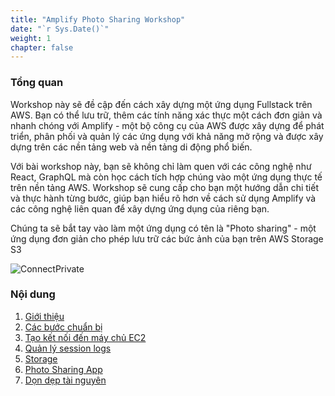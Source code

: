 ```yaml
---
title: "Amplify Photo Sharing Workshop"
date: "`r Sys.Date()`"
weight: 1
chapter: false
---
```


### Tổng quan

Workshop này sẽ đề cập đến cách xây dựng một ứng dụng Fullstack trên AWS. Bạn có thể lưu trữ, thêm các tính năng xác thực một cách đơn giản và nhanh chóng với Amplify - một bộ công cụ của AWS được xây dựng để phát triển, phân phối và quản lý các ứng dụng với khả năng mở rộng và được xây dựng trên các nền tảng web và nền tảng di động phổ biến.

Với bài workshop này, bạn sẽ không chỉ làm quen với các công nghệ như React, GraphQL mà còn học cách tích hợp chúng vào một ứng dụng thực tế trên nền tảng AWS. Workshop sẽ cung cấp cho bạn một hướng dẫn chi tiết và thực hành từng bước, giúp bạn hiểu rõ hơn về cách sử dụng Amplify và các công nghệ liên quan để xây dựng ứng dụng của riêng bạn.

Chúng ta sẽ bắt tay vào làm một ứng dụng có tên là "Photo sharing" - một ứng dụng đơn giản cho phép lưu trữ các bức ảnh của bạn trên AWS Storage S3

![ConnectPrivate](/images/amplify-banner.jpeg)

### Nội dung

1.  [Giới thiệu](1-introduce/)
2.  [Các bước chuẩn bị](2-Prerequiste/)
3.  [Tạo kết nối đến máy chủ EC2](3-Accessibilitytoinstance/)
4.  [Quản lý session logs](4-s3log/)
5.  [Storage](5-s3/)
6.  [Photo Sharing App](6-PhotoSharingApp/)
7.  [Dọn dẹp tài nguyên](7-cleanup/)

